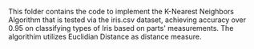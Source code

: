 This folder contains the code to implement the K-Nearest Neighbors Algorithm that is tested via the iris.csv dataset, achieving accuracy over 0.95 on classifying types of Iris based on parts' measurements. The algorithim utilizes Euclidian Distance as distance measure. 

